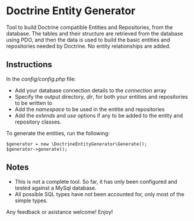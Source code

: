 # Doctrine Entity Generator

Tool to build Doctrine compatible Entities and Repositories, from the database.
The tables and their structure are retrieved from the database using PDO, and then the data is used to build the basic entities and repositories needed by Doctrine. No entity relationships are added. 

## Instructions

In the *config/config.php* file:
* Add your database connection details to the _connection_ array
* Specify the output directory, _dir_, for both your entities and repositories to be written to
* Add the _namespace_ to be used in the entitie and repositories
* Add the _extends_ and _use_ options if any to be added to the entity and repository classes.

To generate the entities, run the following:
```
$generator = new \DoctrineEntityGenerator\Generate();
$generator->generate();
```

## Notes
* This is not a complete tool. So far, it has only been configured and tested against a MySql database.
* All possible SQL types have not been accounted for, only most of the simple types.

Any feedback or asistance welcome! Enjoy!
            
